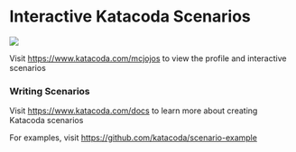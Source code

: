 # Interactive Katacoda Scenarios

[![](http://shields.katacoda.com/katacoda/mcjojos/count.svg)](https://www.katacoda.com/mcjojos "Get your profile on Katacoda.com")

Visit https://www.katacoda.com/mcjojos to view the profile and interactive scenarios

### Writing Scenarios
Visit https://www.katacoda.com/docs to learn more about creating Katacoda scenarios

For examples, visit https://github.com/katacoda/scenario-example
